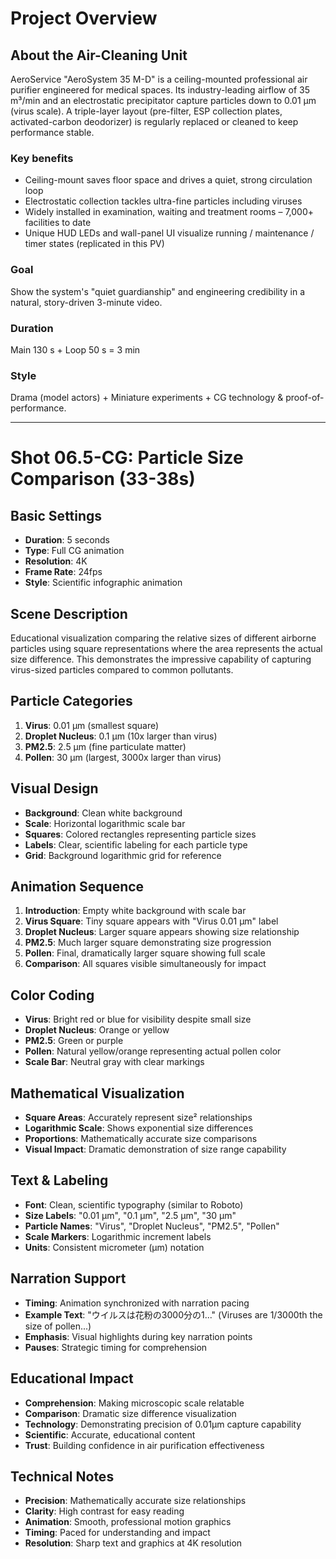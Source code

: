 # Project Overview

## About the Air-Cleaning Unit
AeroService "AeroSystem 35 M-D" is a ceiling-mounted professional air purifier engineered for medical spaces.
Its industry-leading airflow of 35 m³/min and an electrostatic precipitator capture particles down to 0.01 µm (virus scale). A triple-layer layout (pre-filter, ESP collection plates, activated-carbon deodorizer) is regularly replaced or cleaned to keep performance stable.

### Key benefits
- Ceiling-mount saves floor space and drives a quiet, strong circulation loop
- Electrostatic collection tackles ultra-fine particles including viruses
- Widely installed in examination, waiting and treatment rooms – 7,000+ facilities to date
- Unique HUD LEDs and wall-panel UI visualize running / maintenance / timer states (replicated in this PV)

### Goal
Show the system's "quiet guardianship" and engineering credibility in a natural, story-driven 3-minute video.

### Duration
Main 130 s + Loop 50 s = 3 min

### Style
Drama (model actors) + Miniature experiments + CG technology & proof-of-performance.

---

# Shot 06.5-CG: Particle Size Comparison (33-38s)

## Basic Settings
- **Duration**: 5 seconds
- **Type**: Full CG animation
- **Resolution**: 4K
- **Frame Rate**: 24fps
- **Style**: Scientific infographic animation

## Scene Description
Educational visualization comparing the relative sizes of different airborne particles using square representations where the area represents the actual size difference. This demonstrates the impressive capability of capturing virus-sized particles compared to common pollutants.

## Particle Categories
1. **Virus**: 0.01 μm (smallest square)
2. **Droplet Nucleus**: 0.1 μm (10x larger than virus)
3. **PM2.5**: 2.5 μm (fine particulate matter)
4. **Pollen**: 30 μm (largest, 3000x larger than virus)

## Visual Design
- **Background**: Clean white background
- **Scale**: Horizontal logarithmic scale bar
- **Squares**: Colored rectangles representing particle sizes
- **Labels**: Clear, scientific labeling for each particle type
- **Grid**: Background logarithmic grid for reference

## Animation Sequence
1. **Introduction**: Empty white background with scale bar
2. **Virus Square**: Tiny square appears with "Virus 0.01 μm" label
3. **Droplet Nucleus**: Larger square appears showing size relationship
4. **PM2.5**: Much larger square demonstrating size progression
5. **Pollen**: Final, dramatically larger square showing full scale
6. **Comparison**: All squares visible simultaneously for impact

## Color Coding
- **Virus**: Bright red or blue for visibility despite small size
- **Droplet Nucleus**: Orange or yellow
- **PM2.5**: Green or purple
- **Pollen**: Natural yellow/orange representing actual pollen color
- **Scale Bar**: Neutral gray with clear markings

## Mathematical Visualization
- **Square Areas**: Accurately represent size² relationships
- **Logarithmic Scale**: Shows exponential size differences
- **Proportions**: Mathematically accurate size comparisons
- **Visual Impact**: Dramatic demonstration of size range capability

## Text & Labeling
- **Font**: Clean, scientific typography (similar to Roboto)
- **Size Labels**: "0.01 μm", "0.1 μm", "2.5 μm", "30 μm"
- **Particle Names**: "Virus", "Droplet Nucleus", "PM2.5", "Pollen"
- **Scale Markers**: Logarithmic increment labels
- **Units**: Consistent micrometer (μm) notation

## Narration Support
- **Timing**: Animation synchronized with narration pacing
- **Example Text**: "ウイルスは花粉の3000分の1..." (Viruses are 1/3000th the size of pollen...)
- **Emphasis**: Visual highlights during key narration points
- **Pauses**: Strategic timing for comprehension

## Educational Impact
- **Comprehension**: Making microscopic scale relatable
- **Comparison**: Dramatic size difference visualization
- **Technology**: Demonstrating precision of 0.01μm capture capability
- **Scientific**: Accurate, educational content
- **Trust**: Building confidence in air purification effectiveness

## Technical Notes
- **Precision**: Mathematically accurate size relationships
- **Clarity**: High contrast for easy reading
- **Animation**: Smooth, professional motion graphics
- **Timing**: Paced for understanding and impact
- **Resolution**: Sharp text and graphics at 4K resolution 